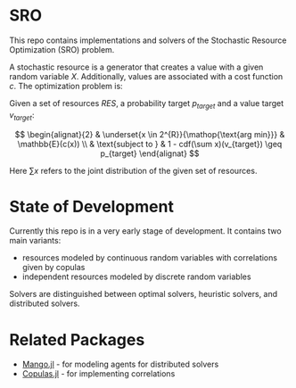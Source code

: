 # SRO
This repo contains implementations and solvers of the Stochastic Resource Optimization (SRO) problem. 

A stochastic resource is a generator that creates a value with a given random variable $X$.
Additionally, values are associated with a cost function $c$.
The optimization problem is:

Given a set of resources $RES$, a probability target $p_{target}$ and a value target $v_{target}$:

$$
\begin{alignat}{2}
        & \underset{x \in 2^{R}}{\mathop{\text{arg min}}} & \mathbb{E}(c(x))                                \\
        & \text{subject to } & 1 - cdf(\sum x)(v_{target}) \geq p_{target}
\end{alignat}
$$

Here $\sum x$ refers to the joint distribution of the given set of resources.

# State of Development
Currently this repo is in a very early stage of development.
It contains two main variants:
* resources modeled by continuous random variables with correlations given by copulas
* independent resources modeled by discrete random variables

Solvers are distinguished between optimal solvers, heuristic solvers, and distributed solvers.

# Related Packages
* [Mango.jl](https://github.com/OFFIS-DAI/Mango.jl) - for modeling agents for distributed solvers
* [Copulas.jl](https://github.com/lrnv/Copulas.jl) - for implementing correlations